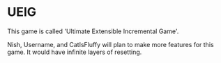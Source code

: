 # UEIG
This game is called 'Ultimate Extensible Incremental Game'.

Nish, Username, and CatIsFluffy will plan to make more features for this game. It would have infinite layers of resetting.
